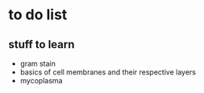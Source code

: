 # to do list

## stuff to learn

- gram stain
- basics of cell membranes and their respective layers
- mycoplasma
